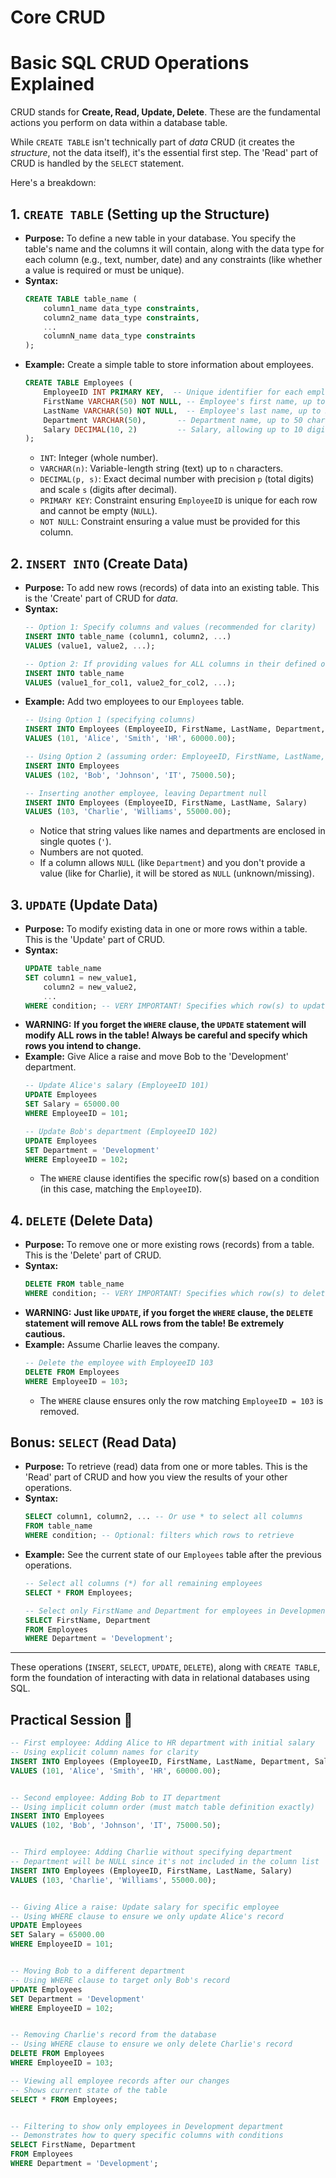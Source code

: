 # Core CRUD

# Basic SQL CRUD Operations Explained

CRUD stands for **Create, Read, Update, Delete**. These are the fundamental actions you perform on data within a database table.

While `CREATE TABLE` isn't technically part of *data* CRUD (it creates the *structure*, not the data itself), it's the essential first step. The 'Read' part of CRUD is handled by the `SELECT` statement.

Here's a breakdown:

## 1. `CREATE TABLE` (Setting up the Structure)

* **Purpose:** To define a new table in your database. You specify the table's name and the columns it will contain, along with the data type for each column (e.g., text, number, date) and any constraints (like whether a value is required or must be unique).
* **Syntax:**
    ```sql
    CREATE TABLE table_name (
        column1_name data_type constraints,
        column2_name data_type constraints,
        ...
        columnN_name data_type constraints
    );
    ```
* **Example:** Create a simple table to store information about employees.
    ```sql
    CREATE TABLE Employees (
        EmployeeID INT PRIMARY KEY,  -- Unique identifier for each employee, cannot be null
        FirstName VARCHAR(50) NOT NULL, -- Employee's first name, up to 50 characters, cannot be null
        LastName VARCHAR(50) NOT NULL,  -- Employee's last name, up to 50 characters, cannot be null
        Department VARCHAR(50),       -- Department name, up to 50 characters (can be null)
        Salary DECIMAL(10, 2)         -- Salary, allowing up to 10 digits total, with 2 after the decimal point
    );
    ```
    * `INT`: Integer (whole number).
    * `VARCHAR(n)`: Variable-length string (text) up to `n` characters.
    * `DECIMAL(p, s)`: Exact decimal number with precision `p` (total digits) and scale `s` (digits after decimal).
    * `PRIMARY KEY`: Constraint ensuring `EmployeeID` is unique for each row and cannot be empty (`NULL`).
    * `NOT NULL`: Constraint ensuring a value must be provided for this column.

## 2. `INSERT INTO` (Create Data)

* **Purpose:** To add new rows (records) of data into an existing table. This is the 'Create' part of CRUD for *data*.
* **Syntax:**
    ```sql
    -- Option 1: Specify columns and values (recommended for clarity)
    INSERT INTO table_name (column1, column2, ...)
    VALUES (value1, value2, ...);

    -- Option 2: If providing values for ALL columns in their defined order
    INSERT INTO table_name
    VALUES (value1_for_col1, value2_for_col2, ...);
    ```
* **Example:** Add two employees to our `Employees` table.
    ```sql
    -- Using Option 1 (specifying columns)
    INSERT INTO Employees (EmployeeID, FirstName, LastName, Department, Salary)
    VALUES (101, 'Alice', 'Smith', 'HR', 60000.00);

    -- Using Option 2 (assuming order: EmployeeID, FirstName, LastName, Department, Salary)
    INSERT INTO Employees
    VALUES (102, 'Bob', 'Johnson', 'IT', 75000.50);

    -- Inserting another employee, leaving Department null
    INSERT INTO Employees (EmployeeID, FirstName, LastName, Salary)
    VALUES (103, 'Charlie', 'Williams', 55000.00);
    ```
    * Notice that string values like names and departments are enclosed in single quotes (`'`).
    * Numbers are not quoted.
    * If a column allows `NULL` (like `Department`) and you don't provide a value (like for Charlie), it will be stored as `NULL` (unknown/missing).

## 3. `UPDATE` (Update Data)

* **Purpose:** To modify existing data in one or more rows within a table. This is the 'Update' part of CRUD.
* **Syntax:**
    ```sql
    UPDATE table_name
    SET column1 = new_value1,
        column2 = new_value2,
        ...
    WHERE condition; -- VERY IMPORTANT! Specifies which row(s) to update.
    ```
* **WARNING:** **If you forget the `WHERE` clause, the `UPDATE` statement will modify ALL rows in the table! Always be careful and specify which rows you intend to change.**
* **Example:** Give Alice a raise and move Bob to the 'Development' department.
    ```sql
    -- Update Alice's salary (EmployeeID 101)
    UPDATE Employees
    SET Salary = 65000.00
    WHERE EmployeeID = 101;

    -- Update Bob's department (EmployeeID 102)
    UPDATE Employees
    SET Department = 'Development'
    WHERE EmployeeID = 102;
    ```
    * The `WHERE` clause identifies the specific row(s) based on a condition (in this case, matching the `EmployeeID`).

## 4. `DELETE` (Delete Data)

* **Purpose:** To remove one or more existing rows (records) from a table. This is the 'Delete' part of CRUD.
* **Syntax:**
    ```sql
    DELETE FROM table_name
    WHERE condition; -- VERY IMPORTANT! Specifies which row(s) to delete.
    ```
* **WARNING:** **Just like `UPDATE`, if you forget the `WHERE` clause, the `DELETE` statement will remove ALL rows from the table! Be extremely cautious.**
* **Example:** Assume Charlie leaves the company.
    ```sql
    -- Delete the employee with EmployeeID 103
    DELETE FROM Employees
    WHERE EmployeeID = 103;
    ```
    * The `WHERE` clause ensures only the row matching `EmployeeID = 103` is removed.

## Bonus: `SELECT` (Read Data)

* **Purpose:** To retrieve (read) data from one or more tables. This is the 'Read' part of CRUD and how you view the results of your other operations.
* **Syntax:**
    ```sql
    SELECT column1, column2, ... -- Or use * to select all columns
    FROM table_name
    WHERE condition; -- Optional: filters which rows to retrieve
    ```
* **Example:** See the current state of our `Employees` table after the previous operations.
    ```sql
    -- Select all columns (*) for all remaining employees
    SELECT * FROM Employees;

    -- Select only FirstName and Department for employees in Development
    SELECT FirstName, Department
    FROM Employees
    WHERE Department = 'Development';
    ```

---

These operations (`INSERT`, `SELECT`, `UPDATE`, `DELETE`), along with `CREATE TABLE`, form the foundation of interacting with data in relational databases using SQL.

## Practical Session 🔴

```SQL
-- First employee: Adding Alice to HR department with initial salary
-- Using explicit column names for clarity
INSERT INTO Employees (EmployeeID, FirstName, LastName, Department, Salary)
VALUES (101, 'Alice', 'Smith', 'HR', 60000.00);


-- Second employee: Adding Bob to IT department
-- Using implicit column order (must match table definition exactly)
INSERT INTO Employees
VALUES (102, 'Bob', 'Johnson', 'IT', 75000.50);


-- Third employee: Adding Charlie without specifying department
-- Department will be NULL since it's not included in the column list
INSERT INTO Employees (EmployeeID, FirstName, LastName, Salary)
VALUES (103, 'Charlie', 'Williams', 55000.00);


-- Giving Alice a raise: Update salary for specific employee
-- Using WHERE clause to ensure we only update Alice's record
UPDATE Employees
SET Salary = 65000.00 
WHERE EmployeeID = 101;


-- Moving Bob to a different department
-- Using WHERE clause to target only Bob's record
UPDATE Employees
SET Department = 'Development'
WHERE EmployeeID = 102;


-- Removing Charlie's record from the database
-- Using WHERE clause to ensure we only delete Charlie's record
DELETE FROM Employees
WHERE EmployeeID = 103;

-- Viewing all employee records after our changes
-- Shows current state of the table
SELECT * FROM Employees;


-- Filtering to show only employees in Development department
-- Demonstrates how to query specific columns with conditions
SELECT FirstName, Department
FROM Employees
WHERE Department = 'Development';
```